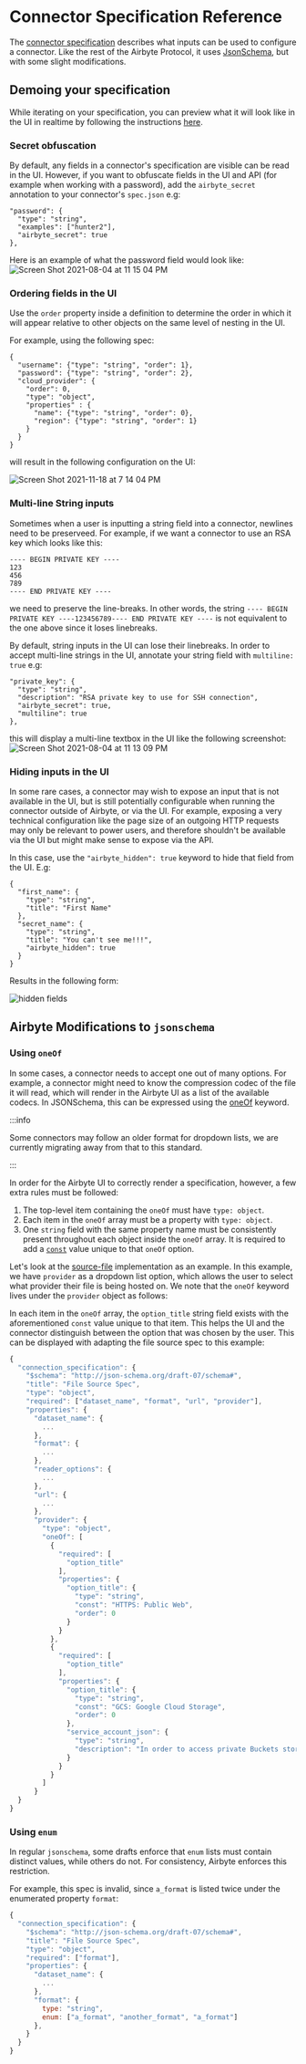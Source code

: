 # Connector Specification Reference

The [connector specification](../understanding-airbyte/airbyte-protocol.md#spec) describes what inputs can be used to configure a connector. Like the rest of the Airbyte Protocol, it uses [JsonSchema](https://json-schema.org), but with some slight modifications.

## Demoing your specification

While iterating on your specification, you can preview what it will look like in the UI in realtime by following the instructions [here](https://github.com/airbytehq/airbyte/blob/master/airbyte-webapp/docs/HowTo-ConnectionSpecification.md).


### Secret obfuscation

By default, any fields in a connector's specification are visible can be read in the UI. However, if you want to obfuscate fields in the UI and API \(for example when working with a password\), add the `airbyte_secret` annotation to your connector's `spec.json` e.g:

```text
"password": {
  "type": "string",
  "examples": ["hunter2"],
  "airbyte_secret": true
},
```

Here is an example of what the password field would look like: ![Screen Shot 2021-08-04 at 11 15 04 PM](https://user-images.githubusercontent.com/6246757/128300633-7f379b05-5f4a-46e8-ad88-88155e7f4260.png)


### Ordering fields in the UI

Use the `order` property inside a definition to determine the order in which it will appear relative to other objects on the same level of nesting in the UI. 

For example, using the following spec: 

```
{
  "username": {"type": "string", "order": 1},
  "password": {"type": "string", "order": 2},
  "cloud_provider": {
    "order": 0,
    "type": "object",
    "properties" : {
      "name": {"type": "string", "order": 0},
      "region": {"type": "string", "order": 1}
    }
  }
}
```

will result in the following configuration on the UI: 

![Screen Shot 2021-11-18 at 7 14 04 PM](https://user-images.githubusercontent.com/6246757/142558797-135f6c73-f05d-479f-9d88-e20cae85870c.png)




### Multi-line String inputs

Sometimes when a user is inputting a string field into a connector, newlines need to be preserveed. For example, if we want a connector to use an RSA key which looks like this:

```text
---- BEGIN PRIVATE KEY ----
123
456
789
---- END PRIVATE KEY ----
```

we need to preserve the line-breaks. In other words, the string `---- BEGIN PRIVATE KEY ----123456789---- END PRIVATE KEY ----` is not equivalent to the one above since it loses linebreaks.

By default, string inputs in the UI can lose their linebreaks. In order to accept multi-line strings in the UI, annotate your string field with `multiline: true` e.g:

```text
"private_key": {
  "type": "string",
  "description": "RSA private key to use for SSH connection",
  "airbyte_secret": true,
  "multiline": true
},
```

this will display a multi-line textbox in the UI like the following screenshot: ![Screen Shot 2021-08-04 at 11 13 09 PM](https://user-images.githubusercontent.com/6246757/128300404-1dc35323-bceb-4f93-9b81-b23cc4beb670.png)

### Hiding inputs in the UI
In some rare cases, a connector may wish to expose an input that is not available in the UI, but is still potentially configurable when running the connector outside of Airbyte, or via the UI. For example, exposing a very technical configuration like the page size of an outgoing HTTP requests may only be relevant to power users, and therefore shouldn't be available via the UI but might make sense to expose via the API. 

In this case, use the `"airbyte_hidden": true` keyword to hide that field from the UI. E.g: 

```
{
  "first_name": {
    "type": "string",
    "title": "First Name"
  },
  "secret_name": {
    "type": "string",
    "title": "You can't see me!!!",
    "airbyte_hidden": true
  }
}
```

Results in the following form:

![hidden fields](../.gitbook/assets/spec_reference_hidden_field_screenshot.png)


## Airbyte Modifications to `jsonschema`

### Using `oneOf`

In some cases, a connector needs to accept one out of many options. For example, a connector might need to know the compression codec of the file it will read, which will render in the Airbyte UI as a list of the available codecs. In JSONSchema, this can be expressed using the [oneOf](https://json-schema.org/understanding-json-schema/reference/combining.html#oneof) keyword.

:::info

Some connectors may follow an older format for dropdown lists, we are currently migrating away from that to this standard.

:::

In order for the Airbyte UI to correctly render a specification, however, a few extra rules must be followed:

1. The top-level item containing the `oneOf` must have `type: object`.
2. Each item in the `oneOf` array must be a property with `type: object`.
3. One `string` field with the same property name must be consistently present throughout each object inside the `oneOf` array. It is required to add a [`const`](https://json-schema.org/understanding-json-schema/reference/generic.html#constant-values) value unique to that `oneOf` option.

Let's look at the [source-file](../integrations/sources/file.md) implementation as an example. In this example, we have `provider` as a dropdown list option, which allows the user to select what provider their file is being hosted on. We note that the `oneOf` keyword lives under the `provider` object as follows:

In each item in the `oneOf` array, the `option_title` string field exists with the aforementioned `const` value unique to that item. This helps the UI and the connector distinguish between the option that was chosen by the user. This can be displayed with adapting the file source spec to this example:

```javascript
{
  "connection_specification": {
    "$schema": "http://json-schema.org/draft-07/schema#",
    "title": "File Source Spec",
    "type": "object",
    "required": ["dataset_name", "format", "url", "provider"],
    "properties": {
      "dataset_name": {
        ...
      },
      "format": {
        ...
      },
      "reader_options": {
        ...
      },
      "url": {
        ...
      },
      "provider": {
        "type": "object",
        "oneOf": [
          {
            "required": [
              "option_title"
            ],
            "properties": {
              "option_title": {
                "type": "string",
                "const": "HTTPS: Public Web",
                "order": 0
              }
            }
          },
          {
            "required": [
              "option_title"
            ],
            "properties": {
              "option_title": {
                "type": "string",
                "const": "GCS: Google Cloud Storage",
                "order": 0
              },
              "service_account_json": {
                "type": "string",
                "description": "In order to access private Buckets stored on Google Cloud, this connector would need a service account json credentials with the proper permissions as described <a href=\"https://cloud.google.com/iam/docs/service-accounts\" target=\"_blank\">here</a>. Please generate the credentials.json file and copy/paste its content to this field (expecting JSON formats). If accessing publicly available data, this field is not necessary."
              }
            }
          }
        ]
      }
  }
}
```

### Using `enum`

In regular `jsonschema`, some drafts enforce that `enum` lists must contain distinct values, while others do not. For consistency, Airbyte enforces this restriction.

For example, this spec is invalid, since `a_format` is listed twice under the enumerated property `format`:

```javascript
{
  "connection_specification": {
    "$schema": "http://json-schema.org/draft-07/schema#",
    "title": "File Source Spec",
    "type": "object",
    "required": ["format"],
    "properties": {
      "dataset_name": {
        ...
      },
      "format": {
        type: "string",
        enum: ["a_format", "another_format", "a_format"]
      },
    }
  }
}
```
